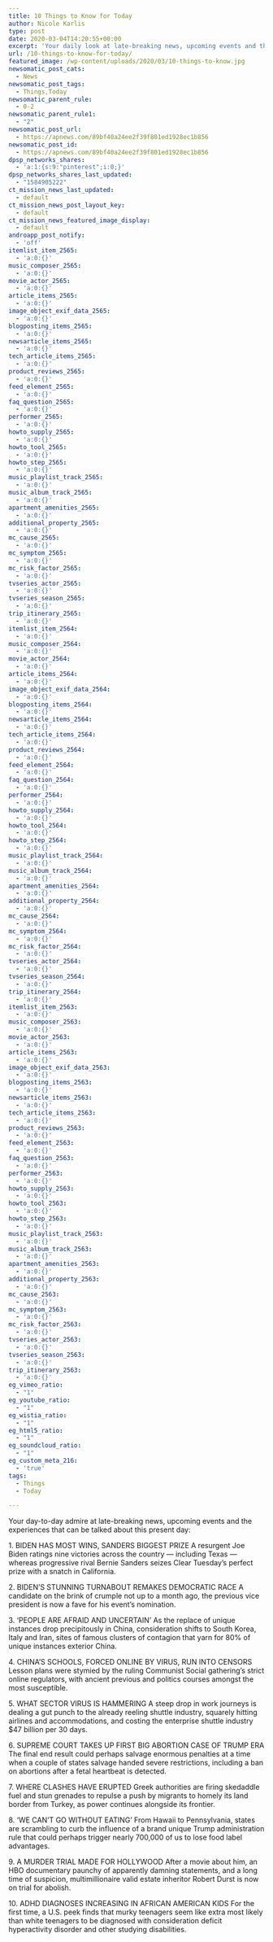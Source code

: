 ```yaml
---
title: 10 Things to Know for Today
author: Nicole Karlis
type: post
date: 2020-03-04T14:20:55+00:00
excerpt: 'Your daily look at late-breaking news, upcoming events and the stories that will be talked about today: 1. BIDEN HAS MOST WINS, SANDERS BIGGEST PRIZE A resurgent Joe Biden scores nine victories across the country — including Texas — while progressive rival Bernie Sanders seizes Super Tuesday’s biggest prize with a win in California. 2.&hellip;'
url: /10-things-to-know-for-today/
featured_image: /wp-content/uploads/2020/03/10-things-to-know.jpg
newsomatic_post_cats:
  - News
newsomatic_post_tags:
  - Things,Today
newsomatic_parent_rule:
  - 0-2
newsomatic_parent_rule1:
  - "2"
newsomatic_post_url:
  - https://apnews.com/89bf40a24ee2f39f801ed1928ec1b856
newsomatic_post_id:
  - https://apnews.com/89bf40a24ee2f39f801ed1928ec1b856
dpsp_networks_shares:
  - 'a:1:{s:9:"pinterest";i:0;}'
dpsp_networks_shares_last_updated:
  - "1584905222"
ct_mission_news_last_updated:
  - default
ct_mission_news_post_layout_key:
  - default
ct_mission_news_featured_image_display:
  - default
androapp_post_notify:
  - 'off'
itemlist_item_2565:
  - 'a:0:{}'
music_composer_2565:
  - 'a:0:{}'
movie_actor_2565:
  - 'a:0:{}'
article_items_2565:
  - 'a:0:{}'
image_object_exif_data_2565:
  - 'a:0:{}'
blogposting_items_2565:
  - 'a:0:{}'
newsarticle_items_2565:
  - 'a:0:{}'
tech_article_items_2565:
  - 'a:0:{}'
product_reviews_2565:
  - 'a:0:{}'
feed_element_2565:
  - 'a:0:{}'
faq_question_2565:
  - 'a:0:{}'
performer_2565:
  - 'a:0:{}'
howto_supply_2565:
  - 'a:0:{}'
howto_tool_2565:
  - 'a:0:{}'
howto_step_2565:
  - 'a:0:{}'
music_playlist_track_2565:
  - 'a:0:{}'
music_album_track_2565:
  - 'a:0:{}'
apartment_amenities_2565:
  - 'a:0:{}'
additional_property_2565:
  - 'a:0:{}'
mc_cause_2565:
  - 'a:0:{}'
mc_symptom_2565:
  - 'a:0:{}'
mc_risk_factor_2565:
  - 'a:0:{}'
tvseries_actor_2565:
  - 'a:0:{}'
tvseries_season_2565:
  - 'a:0:{}'
trip_itinerary_2565:
  - 'a:0:{}'
itemlist_item_2564:
  - 'a:0:{}'
music_composer_2564:
  - 'a:0:{}'
movie_actor_2564:
  - 'a:0:{}'
article_items_2564:
  - 'a:0:{}'
image_object_exif_data_2564:
  - 'a:0:{}'
blogposting_items_2564:
  - 'a:0:{}'
newsarticle_items_2564:
  - 'a:0:{}'
tech_article_items_2564:
  - 'a:0:{}'
product_reviews_2564:
  - 'a:0:{}'
feed_element_2564:
  - 'a:0:{}'
faq_question_2564:
  - 'a:0:{}'
performer_2564:
  - 'a:0:{}'
howto_supply_2564:
  - 'a:0:{}'
howto_tool_2564:
  - 'a:0:{}'
howto_step_2564:
  - 'a:0:{}'
music_playlist_track_2564:
  - 'a:0:{}'
music_album_track_2564:
  - 'a:0:{}'
apartment_amenities_2564:
  - 'a:0:{}'
additional_property_2564:
  - 'a:0:{}'
mc_cause_2564:
  - 'a:0:{}'
mc_symptom_2564:
  - 'a:0:{}'
mc_risk_factor_2564:
  - 'a:0:{}'
tvseries_actor_2564:
  - 'a:0:{}'
tvseries_season_2564:
  - 'a:0:{}'
trip_itinerary_2564:
  - 'a:0:{}'
itemlist_item_2563:
  - 'a:0:{}'
music_composer_2563:
  - 'a:0:{}'
movie_actor_2563:
  - 'a:0:{}'
article_items_2563:
  - 'a:0:{}'
image_object_exif_data_2563:
  - 'a:0:{}'
blogposting_items_2563:
  - 'a:0:{}'
newsarticle_items_2563:
  - 'a:0:{}'
tech_article_items_2563:
  - 'a:0:{}'
product_reviews_2563:
  - 'a:0:{}'
feed_element_2563:
  - 'a:0:{}'
faq_question_2563:
  - 'a:0:{}'
performer_2563:
  - 'a:0:{}'
howto_supply_2563:
  - 'a:0:{}'
howto_tool_2563:
  - 'a:0:{}'
howto_step_2563:
  - 'a:0:{}'
music_playlist_track_2563:
  - 'a:0:{}'
music_album_track_2563:
  - 'a:0:{}'
apartment_amenities_2563:
  - 'a:0:{}'
additional_property_2563:
  - 'a:0:{}'
mc_cause_2563:
  - 'a:0:{}'
mc_symptom_2563:
  - 'a:0:{}'
mc_risk_factor_2563:
  - 'a:0:{}'
tvseries_actor_2563:
  - 'a:0:{}'
tvseries_season_2563:
  - 'a:0:{}'
trip_itinerary_2563:
  - 'a:0:{}'
eg_vimeo_ratio:
  - "1"
eg_youtube_ratio:
  - "1"
eg_wistia_ratio:
  - "1"
eg_html5_ratio:
  - "1"
eg_soundcloud_ratio:
  - "1"
eg_custom_meta_216:
  - 'true'
tags:
  - Things
  - Today

---
```

<div class="Article" data-key="article">
  <p class="Component-root-0-2-76 Component-p-0-2-68">
    Your day-to-day admire at late-breaking news, upcoming events and the experiences that can be talked about this present day:
  </p>
  
  <p class="Component-root-0-2-76 Component-p-0-2-68">
    1. BIDEN HAS MOST WINS, SANDERS BIGGEST PRIZE<!-- --> A resurgent Joe Biden ratings nine victories across the country — including Texas — whereas progressive rival Bernie Sanders seizes Clear Tuesday’s perfect prize with a snatch in California.
  </p>
  
  <p class="Component-root-0-2-76 Component-p-0-2-68">
    2. BIDEN’S STUNNING TURNABOUT REMAKES DEMOCRATIC RACE<!-- --> A candidate on the brink of crumple not up to a month ago, the previous vice president is now a fave for his event’s nomination.
  </p>
  
  <div id="div-gpt-ad-1470255291270-0" class="DFPSlot Component-dfp-0-2-72 Component-ad-0-2-39" data-key="ad-placeholder">
  </div>
  
  <p class="Component-root-0-2-76 Component-p-0-2-68">
    3. ‘PEOPLE ARE AFRAID AND UNCERTAIN’ <!-- -->As the replace of unique instances drop precipitously in China, consideration shifts to South Korea, Italy and Iran, sites of famous clusters of contagion that yarn for 80% of unique instances exterior China.
  </p>
  
  <p class="Component-root-0-2-76 Component-p-0-2-68">
    4. CHINA’S SCHOOLS, FORCED ONLINE BY VIRUS, RUN INTO CENSORS<!-- --> Lesson plans were stymied by the ruling Communist Social gathering’s strict online regulators, with ancient previous and politics courses amongst the most susceptible.
  </p>
  
  <p class="Component-root-0-2-76 Component-p-0-2-68">
    5. WHAT SECTOR VIRUS IS HAMMERING<!-- --> A steep drop in work journeys is dealing a gut punch to the already reeling shuttle industry, squarely hitting airlines and accommodations, and costing the enterprise shuttle industry $47 billion per 30 days.
  </p>
  
  <p class="Component-root-0-2-76 Component-p-0-2-68">
    6. SUPREME COURT TAKES UP FIRST BIG ABORTION CASE OF TRUMP ERA<!-- --> The final end result could perhaps salvage enormous penalties at a time when a couple of states salvage handed severe restrictions, including a ban on abortions after a fetal heartbeat is detected.
  </p>
  
  <p class="Component-root-0-2-76 Component-p-0-2-68">
    7. WHERE CLASHES HAVE ERUPTED<!-- --> Greek authorities are firing skedaddle fuel and stun grenades to repulse a push by migrants to homely its land border from Turkey, as power continues alongside its frontier.
  </p>
  
  <p class="Component-root-0-2-76 Component-p-0-2-68">
    8. ‘WE CAN’T GO WITHOUT EATING’ <!-- -->From Hawaii to Pennsylvania, states are scrambling to curb the influence of a brand unique Trump administration rule that could perhaps trigger nearly 700,000 of us to lose food label advantages.
  </p>
  
  <p class="Component-root-0-2-76 Component-p-0-2-68">
    9. A MURDER TRIAL MADE FOR HOLLYWOOD<!-- --> After a movie about him, an HBO documentary paunchy of apparently damning statements, and a long time of suspicion, multimillionaire valid estate inheritor Robert Durst is now on trial for abolish.
  </p>
  
  <p class="Component-root-0-2-76 Component-p-0-2-68">
    10. ADHD DIAGNOSES INCREASING IN AFRICAN AMERICAN KIDS <!-- -->For the first time, a U.S. peek finds that murky teenagers seem like extra most likely than white teenagers to be diagnosed with consideration deficit hyperactivity disorder and other studying disabilities.
  </p>
</div>